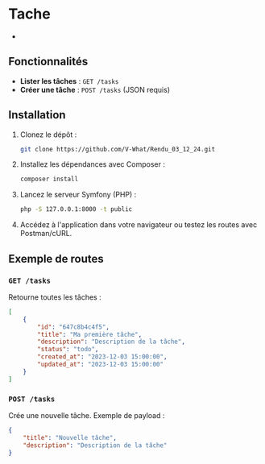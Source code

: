 # Tache

-

## Fonctionnalités
- **Lister les tâches** : `GET /tasks`
- **Créer une tâche** : `POST /tasks` (JSON requis)

## Installation
1. Clonez le dépôt :
   ```bash
   git clone https://github.com/V-What/Rendu_03_12_24.git
   ```
2. Installez les dépendances avec Composer :
   ```bash
   composer install
   ```
3. Lancez le serveur Symfony (PHP) :
   ```bash
   php -S 127.0.0.1:8000 -t public
   ```
4. Accédez à l'application dans votre navigateur ou testez les routes avec Postman/cURL.

## Exemple de routes
### `GET /tasks`
Retourne toutes les tâches :
```json
[
    {
        "id": "647c8b4c4f5",
        "title": "Ma première tâche",
        "description": "Description de la tâche",
        "status": "todo",
        "created_at": "2023-12-03 15:00:00",
        "updated_at": "2023-12-03 15:00:00"
    }
]
```

### `POST /tasks`
Crée une nouvelle tâche. Exemple de payload :
```json
{
    "title": "Nouvelle tâche",
    "description": "Description de la tâche"
}
```
